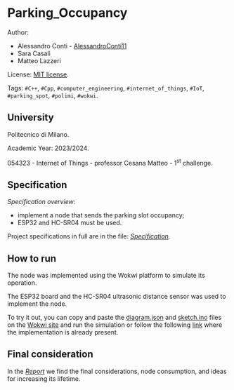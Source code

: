 # Parking_Occupancy


Author: 
- Alessandro Conti - [AlessandroConti11](https://github.com/AlessandroConti11)
- Sara Casali
- Matteo Lazzeri

License: [MIT license](LICENSE).

Tags: `#C++`, `#Cpp`, `#computer_engineering`, `#internet_of_things`, `#IoT`, `#parking_spot`, `#polimi`, `#wokwi`.


## University

Politecnico di Milano.

Academic Year: 2023/2024.

054323 - Internet of Things - professor Cesana Matteo - 1<sup>st</sup> challenge.


## Specification

_Specification overview_: 
- implement a node that sends the parking slot occupancy;
- ESP32 and HC-SR04 must be used.

Project specifications in full are in the file: *[Specification](https://github.com/AlessandroConti11/Parking_Occupancy/blob/main/Specification.pdf)*.


## How to run

The node was implemented using the Wokwi platform to simulate its operation. 

The ESP32 board and the HC-SR04 ultrasonic distance sensor was used to implement the node.

To try it out, you can copy and paste the [diagram.json](https://github.com/AlessandroConti11/Parking_Occupancy/blob/main/diagram.json) and [sketch.ino](https://github.com/AlessandroConti11/Parking_Occupancy/blob/main/sketch.ino) files on the [Wokwi site](https://wokwi.com/) and run the simulation or follow the following [link](https://wokwi.com/projects/392079840139555841) where the implementation is already present.


## Final consideration

In the *[Report](https://github.com/AlessandroConti11/Parking_Occupancy/blob/main/Report.pdf)* we find the final considerations, node consumption, and ideas for increasing its lifetime.
